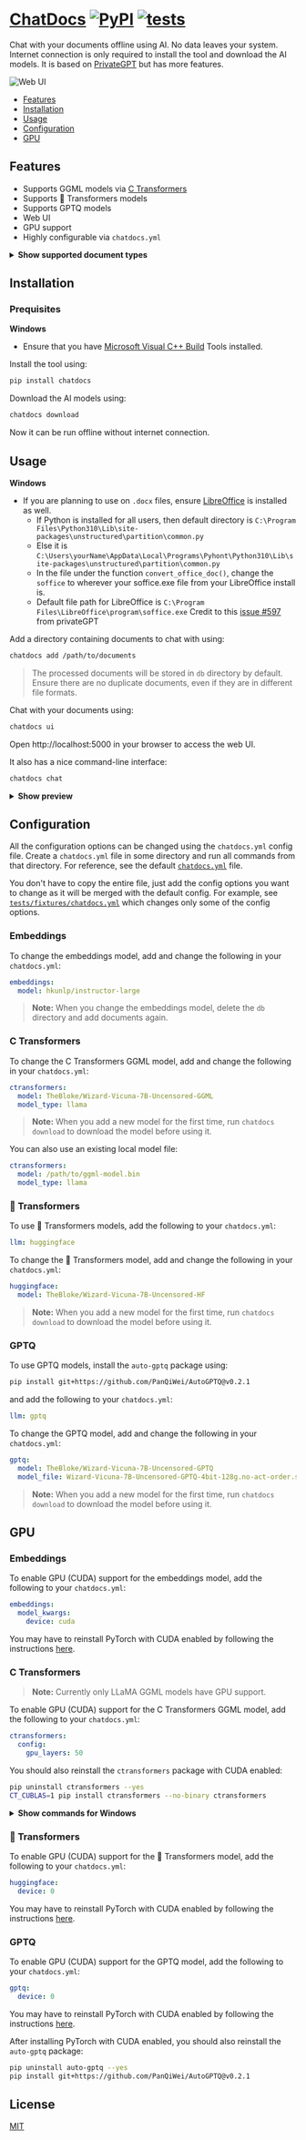 # [ChatDocs](https://github.com/marella/chatdocs) [![PyPI](https://img.shields.io/pypi/v/chatdocs)](https://pypi.org/project/chatdocs/) [![tests](https://github.com/marella/chatdocs/actions/workflows/tests.yml/badge.svg)](https://github.com/marella/chatdocs/actions/workflows/tests.yml)

Chat with your documents offline using AI. No data leaves your system. Internet connection is only required to install the tool and download the AI models. It is based on [PrivateGPT](https://github.com/imartinez/privateGPT) but has more features.

![Web UI](https://github.com/marella/chatdocs/raw/main/docs/demo.png)

- [Features](#features)
- [Installation](#installation)
- [Usage](#usage)
- [Configuration](#configuration)
- [GPU](#gpu)

## Features

- Supports GGML models via [C Transformers](https://github.com/marella/ctransformers)
- Supports 🤗 Transformers models
- Supports GPTQ models
- Web UI
- GPU support
- Highly configurable via `chatdocs.yml`

<details>
<summary><strong>Show supported document types</strong></summary><br>

| Extension       | Format                         |
| :-------------- | :----------------------------- |
| `.csv`          | CSV                            |
| `.docx`, `.doc` | Word Document                  |
| `.enex`         | EverNote                       |
| `.eml`          | Email                          |
| `.epub`         | EPub                           |
| `.html`         | HTML                           |
| `.md`           | Markdown                       |
| `.msg`          | Outlook Message                |
| `.odt`          | Open Document Text             |
| `.pdf`          | Portable Document Format (PDF) |
| `.pptx`, `.ppt` | PowerPoint Document            |
| `.txt`          | Text file (UTF-8)              |

</details>

## Installation

### Prequisites

**Windows**

- Ensure that you have [Microsoft Visual C++ Build](https://visualstudio.microsoft.com/visual-cpp-build-tools/) Tools installed.

Install the tool using:

```sh
pip install chatdocs
```

Download the AI models using:

```sh
chatdocs download
```

Now it can be run offline without internet connection.

## Usage

**Windows** 
- If you are planning to use on `.docx` files, ensure [LibreOffice](https://www.libreoffice.org/download/download-libreoffice/) is installed as well. 
  - If Python is installed for all users, then default directory is `C:\Program Files\Python310\Lib\site-packages\unstructured\partition\common.py`
  - Else it is `C:\Users\yourName\AppData\Local\Programs\Pyhont\Python310\Lib\site-packages\unstructured\partition\common.py`
  - In the file under the function `convert_office_doc()`, change the `soffice` to wherever your soffice.exe file from your LibreOffice install is.
  - Default file path for LibreOffice is `C:\Program Files\LibreOffice\program\soffice.exe` 
Credit to this [issue #597](https://github.com/imartinez/privateGPT/issues/597) from privateGPT 


Add a directory containing documents to chat with using:

```sh
chatdocs add /path/to/documents
```

> The processed documents will be stored in `db` directory by default.
> Ensure there are no duplicate documents, even if they are in different file formats.

Chat with your documents using:

```sh
chatdocs ui
```

Open http://localhost:5000 in your browser to access the web UI.

It also has a nice command-line interface:

```sh
chatdocs chat
```

<details>
<summary><strong>Show preview</strong></summary><br>

![Demo](https://github.com/marella/chatdocs/raw/main/docs/cli.png)

</details>

## Configuration

All the configuration options can be changed using the `chatdocs.yml` config file. Create a `chatdocs.yml` file in some directory and run all commands from that directory. For reference, see the default [`chatdocs.yml`](https://github.com/marella/chatdocs/blob/main/chatdocs/data/chatdocs.yml) file.

You don't have to copy the entire file, just add the config options you want to change as it will be merged with the default config. For example, see [`tests/fixtures/chatdocs.yml`](https://github.com/marella/chatdocs/blob/main/tests/fixtures/chatdocs.yml) which changes only some of the config options.

### Embeddings

To change the embeddings model, add and change the following in your `chatdocs.yml`:

```yml
embeddings:
  model: hkunlp/instructor-large
```

> **Note:** When you change the embeddings model, delete the `db` directory and add documents again.

### C Transformers

To change the C Transformers GGML model, add and change the following in your `chatdocs.yml`:

```yml
ctransformers:
  model: TheBloke/Wizard-Vicuna-7B-Uncensored-GGML
  model_type: llama
```

> **Note:** When you add a new model for the first time, run `chatdocs download` to download the model before using it.

You can also use an existing local model file:

```yml
ctransformers:
  model: /path/to/ggml-model.bin
  model_type: llama
```

### 🤗 Transformers

To use 🤗 Transformers models, add the following to your `chatdocs.yml`:

```yml
llm: huggingface
```

To change the 🤗 Transformers model, add and change the following in your `chatdocs.yml`:

```yml
huggingface:
  model: TheBloke/Wizard-Vicuna-7B-Uncensored-HF
```

> **Note:** When you add a new model for the first time, run `chatdocs download` to download the model before using it.

### GPTQ

To use GPTQ models, install the `auto-gptq` package using:

```sh
pip install git+https://github.com/PanQiWei/AutoGPTQ@v0.2.1
```

and add the following to your `chatdocs.yml`:

```yml
llm: gptq
```

To change the GPTQ model, add and change the following in your `chatdocs.yml`:

```yml
gptq:
  model: TheBloke/Wizard-Vicuna-7B-Uncensored-GPTQ
  model_file: Wizard-Vicuna-7B-Uncensored-GPTQ-4bit-128g.no-act-order.safetensors
```

> **Note:** When you add a new model for the first time, run `chatdocs download` to download the model before using it.

## GPU

### Embeddings

To enable GPU (CUDA) support for the embeddings model, add the following to your `chatdocs.yml`:

```yml
embeddings:
  model_kwargs:
    device: cuda
```

You may have to reinstall PyTorch with CUDA enabled by following the instructions [here](https://pytorch.org/get-started/locally/).

### C Transformers

> **Note:** Currently only LLaMA GGML models have GPU support.

To enable GPU (CUDA) support for the C Transformers GGML model, add the following to your `chatdocs.yml`:

```yml
ctransformers:
  config:
    gpu_layers: 50
```

You should also reinstall the `ctransformers` package with CUDA enabled:

```sh
pip uninstall ctransformers --yes
CT_CUBLAS=1 pip install ctransformers --no-binary ctransformers
```

<details>
<summary><strong>Show commands for Windows</strong></summary><br>

On Windows PowerShell run:

```sh
$env:CT_CUBLAS=1
pip uninstall ctransformers --yes
pip install ctransformers --no-binary ctransformers
```

On Windows Command Prompt run:

```sh
set CT_CUBLAS=1
pip uninstall ctransformers --yes
pip install ctransformers --no-binary ctransformers
```

</details>

### 🤗 Transformers

To enable GPU (CUDA) support for the 🤗 Transformers model, add the following to your `chatdocs.yml`:

```yml
huggingface:
  device: 0
```

You may have to reinstall PyTorch with CUDA enabled by following the instructions [here](https://pytorch.org/get-started/locally/).

### GPTQ

To enable GPU (CUDA) support for the GPTQ model, add the following to your `chatdocs.yml`:

```yml
gptq:
  device: 0
```

You may have to reinstall PyTorch with CUDA enabled by following the instructions [here](https://pytorch.org/get-started/locally/).

After installing PyTorch with CUDA enabled, you should also reinstall the `auto-gptq` package:

```sh
pip uninstall auto-gptq --yes
pip install git+https://github.com/PanQiWei/AutoGPTQ@v0.2.1
```

## License

[MIT](https://github.com/marella/chatdocs/blob/main/LICENSE)
